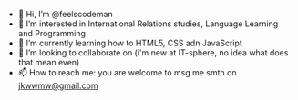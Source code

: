 - 👋 Hi, I’m @feelscodeman
- 👀 I’m interested in International Relations studies, Language Learning and Programming
- 🌱 I’m currently learning how to HTML5, CSS adn JavaScript
- 💞️ I’m looking to collaborate on (i'm new at IT-sphere, no idea what does that mean even)
- 📫 How to reach me: you are welcome to msg me smth on jkwwmw@gmail.com

<!---
feelscodeman/feelscodeman is a ✨ special ✨ repository because its `README.md` (this file) appears on your GitHub profile.
You can click the Preview link to take a look at your changes.
--->
